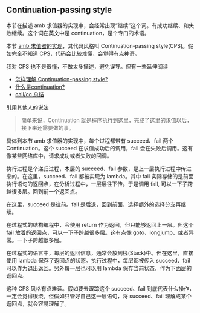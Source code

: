 ## Continuation-passing style

本节在描述 amb 求值器的实现中，会经常出现“继续”这个词。有成功继续、和失败继续。这个词在英文中是 continuation，是个专门的术语。

本节 [amb 求值器的实现](./ambeval.scm)，其代码风格叫 Continuation-passing style(CPS)。假如完全不知道 CPS，代码会比较难懂，会觉得有点神奇。

我对 CPS 也不是很懂，不做太多描述，避免误导。但有一些延伸阅读

* [怎样理解 Continuation-passing style?](https://www.zhihu.com/question/20259086)
* [什么是continuation?](https://www.zhihu.com/question/61222322)
* [call/cc 总结](https://www.sczyh30.com/posts/Functional-Programming/call-with-current-continuation/)

引用其他人的说法

> 简单来说，Continuation 就是程序执行到这里，完成了这里的求值以后，接下来还需要做的事。

具体到本节 amb 求值器的实现中，每个过程都带有 succeed、fail 两个 Continuation。这个 succeed 在求值成功后的调用，fail 会在失败后调用。这有像某些网络库中，请求成功或者失败的回调。

执行过程是个递归过程，本层的 succeed、fail 参数，是上一层执行过程中传进来的。在这里，succeed、fail 都被实现为 lambda。其中 fail 实际存储的是前面执行语句的返回点，在分析过程中，一层层往下传。于是调用 fail, 可以一下子跨越很多层。回到前一个返回点。

在这里，succeed 是往前。fail 是后退，回到前面，选择额外的选择分支再继续。

在过程式的结构编程中，会使用 return 作为返回，但只能够返回上一层。但这个 fail 放着的返回点，可以一下子跨越很多层。这有点像 goto、longjump、或者异常。一下子跨越很多层。

在过程式的语言中，每层的返回信息，通常会放到栈(Stack)中。但在这里，直接使用 lambda 保存了返回点的状态。执行过程中，每层都被传入 succeed、fail 可以作为退出返回。另外每一层也可以用 lambda 保存当前状态，作为下面层的返回点。

这种 CPS 风格有点难读。假如要去跟踪这个 succeed、fail 到底代表什么操作，一定会觉得很绕。但假如只管好自己这一层语句，将 succeed、fail 理解成某个返回点，就会容易理解了。

